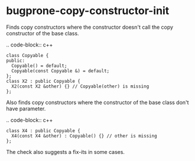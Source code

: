bugprone-copy-constructor-init
==============================

Finds copy constructors where the constructor doesn't call the copy
constructor of the base class.

.. code-block:: c++

    class Copyable {
    public:
      Copyable() = default;
      Copyable(const Copyable &) = default;
    };
    class X2 : public Copyable {
      X2(const X2 &other) {} // Copyable(other) is missing
    };

Also finds copy constructors where the constructor of the base class
don't have parameter.

.. code-block:: c++

    class X4 : public Copyable {
      X4(const X4 &other) : Copyable() {} // other is missing
    };

The check also suggests a fix-its in some cases.

